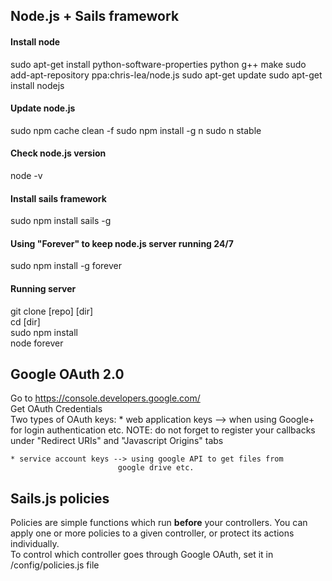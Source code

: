 ## Node.js + Sails framework
#### Install node
sudo apt-get install python-software-properties python g++ make
sudo add-apt-repository ppa:chris-lea/node.js
sudo apt-get update
sudo apt-get install nodejs

#### Update node.js
sudo npm cache clean -f
sudo npm install -g n
sudo n stable

#### Check node.js version
node -v

#### Install sails framework
sudo npm install sails -g

#### Using "Forever" to keep node.js server running 24/7
sudo npm install -g forever

#### Running server
git clone [repo] [dir] <br>
cd [dir]  <br>
sudo npm install  <br>
node forever  <br>


## Google OAuth 2.0
Go to https://console.developers.google.com/ <br>
Get OAuth Credentials <br>
Two types of OAuth keys:
	* web application keys --> when using Google+ for login authentication etc.
							NOTE: do not forget to register your callbacks under
							"Redirect URIs" and "Javascript Origins" tabs

	* service account keys --> using google API to get files from
	 						google drive etc.

## Sails.js policies
Policies are simple functions which run **before** your controllers. You can apply one or more policies to a given controller, or protect its actions individually.<br>
To control which controller goes through Google OAuth, set it in /config/policies.js file

